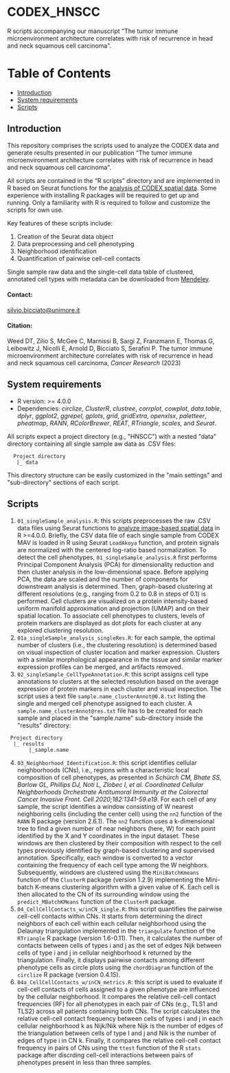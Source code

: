# CODEX_HNSCC
R scripts accompanying our manuscript "The tumor immune microenvironment architecture correlates with risk of recurrence in head and neck squamous cell carcinoma".

# Table of Contents

- [Introduction](https://github.com/bicciatolab/CODEX_HNSCC#introduction)
- [System requirements](https://github.com/bicciatolab/CODEX_HNSCC#system-requirements)
- [Scripts](https://github.com/bicciatolab/CODEX_HNSCC#scripts)

## Introduction
This repository comprises the scripts used to analyze the CODEX data and generate results presented in our publication “The tumor immune microenvironment architecture correlates with risk of recurrence in head and neck squamous cell carcinoma".  

All scripts are contained in the “R scripts” directory and are implemented in R based on Seurat functions for the [analysis of CODEX spatial data](https://satijalab.org/seurat/articles/seurat5_spatial_vignette_2#human-lymph-node-akoya-codex-system). Some experience with installing R packages will be required to get up and running. Only a familiarity with R is required to follow and customize the scripts for own use.

Key features of these scripts include:

1. Creation of the Seurat data object
2. Data preprocessing and cell phenotyping
2. Neighborhood identification
3. Quantification of pairwise cell-cell contacts

Single sample raw data and the single-cell data table of clustered, annotated cell types with metadata can be downloaded from [Mendeley](https://data.mendeley.com/datasets/t2yvtwnjx7).

#### Contact:

silvio.bicciato@unimore.it

#### Citation:

Weed DT, Zilio S, McGee C, Marnissi B, Sargi Z, Franzmann E, Thomas G, Leibowitz J, Nicolli E, Arnold D, Bicciato S, Serafini P. The tumor immune microenvironment architecture correlates with risk of recurrence in head and neck squamous cell carcinoma, _Cancer Research_ (2023)

## System requirements
* R version: >= 4.0.0
* Dependencies: *circlize*, *ClusterR*, *clustree*, *corrplot*, *cowplot*, *data.table*, *dplyr*, *ggplot2*, *ggrepel*, *gplots*, *grid*, *gridExtra*, *openxlsx*, *paletteer*, *pheatmap*, *RANN*, *RColorBrewer*, *REAT*, *RTriangle*, *scales*, and *Seurat*.

All scripts expect a project directory (e.g., "HNSCC") with a nested "data" directory containing all single sample aw data as .CSV files:

```
  Project directory
   |_ data

```
This directory structure can be easily customized in the "main settings" and "sub-directory" sections of each script.


## Scripts
1.	`01_singleSample_analysis.R`: this scripts preprocesses the raw .CSV data files using Seurat functions to [analyze image-based spatial data](https://satijalab.org/seurat/articles/seurat5_spatial_vignette_2#human-lymph-node-akoya-codex-system) in R >=4.0.0. Briefly, the CSV data file of each single sample from CODEX MAV is loaded in R using Seurat `LoadAkoya` function, and protein signals are normalized with the centered log-ratio based normalization. To detect the cell phenotypes, `01_singleSample_analysis.R` first performs Principal Component Analysis (PCA) for dimensionality reduction and then cluster analysis in the low-dimensional space. Before applying PCA, the data are scaled and the number of components for downstream analysis is determined. Then, graph-based clustering at different resolutions (e.g., ranging from 0.2 to 0.8 in steps of 0.1) is performed. Cell clusters are visualized on a protein intensity-based uniform manifold approximation and projection (UMAP) and on their spatial location. To associate cell phenotypes to clusters, levels of protein markers are displayed as dot plots for each cluster at any explored clustering resolution.
2. `01a_singleSample_analysis_singleRes.R`: for each sample, the optimal number of clusters (i.e., the clustering resolution) is determined based on visual inspection of cluster location and marker expression. Clusters with a similar morphological appearance in the tissue and similar marker expression profiles can be merged, and artifacts removed.
3. `02_singleSample_CellTypeAnnotation.R`: this script assigns cell type annotations to clusters at the selected resolution based on the average expression of protein markers in each cluster and visual inspection. The script uses a text file `sample.name_clusterAnnot@0.8.txt` listing the single and merged cell phenotype assigned to each cluster. A `sample.name_clusterAnnot@res.txt` file has to be created for each sample and placed in the "sample.name" sub-directory inside the "results" directory:

 ```
  Project directory
   |_ results
   		|_sample.name

 ```
 
4. `03_Neighborhood_Identification.R`: this script identifies cellular neighborhoods (CNs), i.e., regions with a characteristic local composition of cell phenotypes, as presented in _Schürch CM, Bhate SS, Barlow GL, Phillips DJ, Noti L, Zlobec I, et al. Coordinated Cellular Neighborhoods Orchestrate Antitumoral Immunity at the Colorectal Cancer Invasive Front. Cell 2020;182:1341-59.e19_. For each cell of any sample, the script identifies a window consisting of W nearest neighboring cells (including the center cell) using the `nn2` function of the `RANN` R package (version 2.6.1). The `nn2` function uses a k-dimensional tree to find a given number of near neighbors (here, W) for each point identified by the X and Y coordinates in the input dataset. These windows are then clustered by their composition with respect to the cell types previously identified by graph-based clustering and supervised annotation. Specifically, each window is converted to a vector containing the frequency of each cell type among the W neighbors. Subsequently, windows are clustered using the `MiniBatchKmeans` function of the `ClusterR` package (version 1.2.9) implementing the Mini-batch K-means clustering algorithm with a given value of K. Each cell is then allocated to the CN of its surrounding window using the `predict_MBatchKMeans` function of the `ClusterR` package.
5. `04_CellCellContacts_w/inCN_single.R`: this script quantifies the pairwise cell-cell contacts within CNs. It starts from determining the direct neighbors of each cell within each cellular neighborhood using the Delaunay triangulation implemented in the `triangulate` function of the `RTriangle` R package (version 1.6-0.11). Then, it calculates the number of contacts between cells of types i and j as the set of edges Nijk between cells of type i and j in cellular neighborhood k returned by the triangulation. Finally, it displays pairwise contacts among different phenotype cells as circle plots using the `chordDiagram` function of the `circlize` R package (version 0.4.15).
6. `04a_CellCellContacts_w/inCN_metrics.R`: this script is used to evaluate if cell-cell contacts of cells assigned to a given phenotype are influenced by the cellular neighborhood. It compares the relative cell-cell contact frequencies (RF) for all phenotypes in each pair of CNs (e.g., TLS1 and TLS2) across all patients containing both CNs. The script calculates the relative cell-cell contact frequency between cells of types i and j in each cellular neighborhood k as Nijk/Nik where Nijk is the number of edges of the triangulation between cells of type I and j and Nik is the number of edges of type i in CN k. Finally, it compares the relative cell-cell contact frequency in pairs of CNs using the `ttest` function of the R `stats` package after discrding cell-cell interactions between pairs of phenotypes present in less than three samples.
